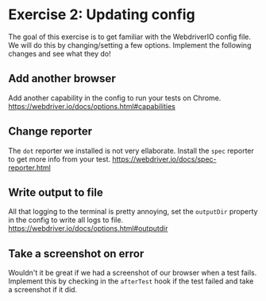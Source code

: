 # Exercise 2: Updating config

The goal of this exercise is to get familiar with the WebdriverIO config file. We will do this by changing/setting a few options.
Implement the following changes and see what they do!

## Add another browser

Add another capability in the config to run your tests on Chrome. <https://webdriver.io/docs/options.html#capabilities>

## Change reporter

The `dot` reporter we installed is not very ellaborate. Install the `spec` reporter to get more info from your test. <https://webdriver.io/docs/spec-reporter.html>

## Write output to file

All that logging to the terminal is pretty annoying, set the `outputDir` property in the config to write all logs to file.
<https://webdriver.io/docs/options.html#outputdir>

## Take a screenshot on error

Wouldn't it be great if we had a screenshot of our browser when a test fails.
Implement this by checking in the `afterTest` hook if the test failed and take a screenshot if it did.
